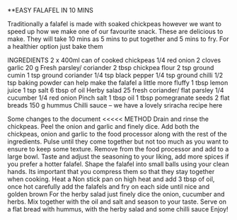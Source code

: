 **EASY FALAFEL IN 10 MINS

Traditionally a falafel is made with soaked chickpeas however we want to speed up how we make one of our favourite snack. These are delicious to make. They will take 10 mins as 5 mins to put together and 5 mins to fry. For a healthier option just bake them

INGREDIENTS 2 x 400ml can of cooked chickpeas 1/4 red onion 2 cloves garlic 20 g Fresh parsley/ coriander 2 tbsp chickpea flour 2 tsp ground cumin 1 tsp ground coriander 1/4 tsp black pepper 1/4 tsp ground chilli 1/2 tsp baking powder can help make the falafel a little more fluffy 1 tbsp lemon juice 1 tsp salt 6 tbsp of oil Herby salad 25 fresh coriander/ flat parsley 1/4 cucumber 1/4 red onion Pinch salt 1 tbsp oil 1 tbsp pomegranate seeds 2 flat breads 150 g hummus Chilli sauce – we have a lovely sriracha recipe here

Some changes to the document <<<<<
METHOD Drain and rinse the chickpeas. Peel the onion and garlic and finely dice. Add both the chickpeas, onion and garlic to the food processor along with the rest of the ingredients. Pulse until they come together but not too much as you want to ensure to keep some texture. Remove from the food processor and add to a large bowl. Taste and adjust the seasoning to your liking, add more spices if you prefer a hotter falafel. Shape the falafel into small balls using your clean hands. Its important that you compress them so that they stay together when cooking. Heat a Non stick pan on high heat and add 3 tbsp of oil, once hot carefully add the falafels and fry on each side until nice and golden brown For the herby salad just finely dice the onion, cucumber and herbs. Mix together with the oil and salt and season to your taste. Serve on a flat bread with hummus, with the herby salad and some chilli sauce Enjoy!